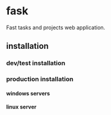 # fask
Fast tasks and projects web application.

## installation

### dev/test installation

### production installation

#### windows servers

#### linux server
